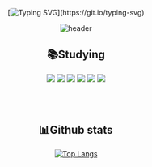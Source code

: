 <div align="center">

[![Typing SVG](https://readme-typing-svg.herokuapp.com?size=29&color=auto&lines=💜Welcome+To+My+GitHub+Page!)](https://git.io/typing-svg)

![header](https://capsule-render.vercel.app/api?type=waving&color=auto&height=300&section=header&text=Seonmi%20Back&fontSize=90&fontAlignY=40)

## 📚Studying
<img src="https://img.shields.io/badge/Java-3178C6?style=for-the-badge&logo=Java&logoColor=white"/>
<img src="https://img.shields.io/badge/JavaScript-F7DF1E?style=for-the-badge&logo=JavaScript&logoColor=white"/>
<img src="https://img.shields.io/badge/Python-3776AB?style=for-the-badge&logo=Python&logoColor=white"/>
<img src="https://img.shields.io/badge/C-A8B9CC?style=for-the-badge&logo=C&logoColor=white"/>
<img src="https://img.shields.io/badge/HTML5-E34F26?style=for-the-badge&logo=HTML5&logoColor=white"/>
<img src="https://img.shields.io/badge/CSS3-1572B6?style=for-the-badge&logo=CSS3&logoColor=white"/>

<br><br>
## 📊Github stats
[![Top Langs](https://github-readme-stats.vercel.app/api/top-langs/?username=Backseonmi&langs_count=8)](https://github.com/Backseonmi/github-readme-stats)
<!-- [![Seonmi's GitHub stats](https://github-readme-stats.vercel.app/api?username=Backseonmi)](https://github.com/Backseonmi/github-readme-stats)
 -->

